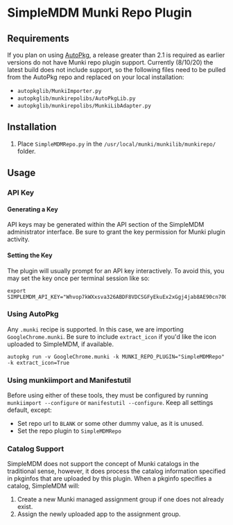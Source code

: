 # SimpleMDM Munki Repo Plugin

## Requirements

If you plan on using [AutoPkg](https://github.com/autopkg/autopkg), a release greater than 2.1 is required as earlier versions do not have Munki repo plugin support. Currently (8/10/20) the latest build does not include support, so the following files need to be pulled from the AutoPkg repo and replaced on your local installation:

* `autopkglib/MunkiImporter.py`
* `autopkglib/munkirepolibs/AutoPkgLib.py`
* `autopkglib/munkirepolibs/MunkiLibAdapter.py`

## Installation

1. Place `SimpleMDMRepo.py` in the `/usr/local/munki/munkilib/munkirepo/` folder.

## Usage

### API Key

#### Generating a Key

API keys may be generated within the API section of the SimpleMDM administrator interface. Be sure to grant the key permission for Munki plugin activity. 

#### Setting the Key

The plugin will usually prompt for an API key interactively. To avoid this, you may set the key once per terminal session like so:

```
export SIMPLEMDM_API_KEY="Whvop7kWXxsva326ABDF8VDCSGFyEkuEx2xGgj4jab8AE90cn70QdBTq0fplli0a" 
```

### Using AutoPkg

Any `.munki` recipe is supported. In this case, we are importing `GoogleChrome.munki`. Be sure to include `extract_icon` if you'd like the icon uploaded to SimpleMDM, if available.

```
autopkg run -v GoogleChrome.munki -k MUNKI_REPO_PLUGIN="SimpleMDMRepo" -k extract_icon=True
```

### Using munkiimport and Manifestutil

Before using either of these tools, they must be configured by running `munkiimport --configure` or `manifestutil --configure`. Keep all settings default, except:
- Set repo url to `BLANK` or some other dummy value, as it is unused.
- Set the repo plugin to `SimpleMDMRepo`

### Catalog Support

SimpleMDM does not support the concept of Munki catalogs in the traditional sense, however, it does process the catalog information specified in pkginfos that are uploaded by this plugin. When a pkginfo specifies a catalog, SimpleMDM will:
1. Create a new Munki managed assignment group if one does not already exist.
1. Assign the newly uploaded app to the assignment group.

 
